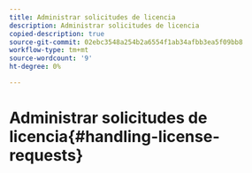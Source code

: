 ```yaml
---
title: Administrar solicitudes de licencia
description: Administrar solicitudes de licencia
copied-description: true
source-git-commit: 02ebc3548a254b2a6554f1ab34afbb3ea5f09bb8
workflow-type: tm+mt
source-wordcount: '9'
ht-degree: 0%

---
```


# Administrar solicitudes de licencia{#handling-license-requests}
